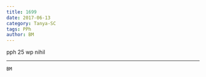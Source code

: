 ```yaml
---
title: 1699
date: 2017-06-13
category: Tanya-SC
tags: PPh
author: BM
---
```


pph 25 wp nihil

---



`BM`
